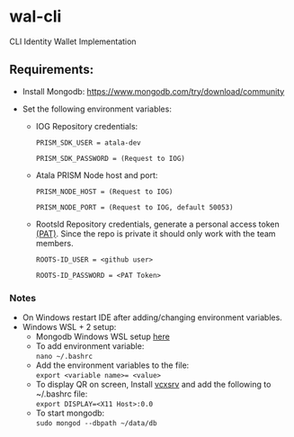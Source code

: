 # wal-cli
CLI Identity Wallet Implementation

## Requirements:

- Install Mongodb: https://www.mongodb.com/try/download/community

- Set the following environment variables:

  - IOG Repository credentials:
  
    `PRISM_SDK_USER = atala-dev`

    `PRISM_SDK_PASSWORD = (Request to IOG)`

  - Atala PRISM Node host and port:

    `PRISM_NODE_HOST = (Request to IOG)`

    `PRISM_NODE_PORT = (Request to IOG, default 50053)`

  - RootsId Repository credentials, generate a personal access token 
  [(PAT)](https://docs.github.com/en/authentication/keeping-your-account-and-data-secure/creating-a-personal-access-token).
  Since the repo is private it should only work with the team members.
  
    `ROOTS-ID_USER = <github user>`
    
    `ROOTS-ID_PASSWORD = <PAT Token>`


### Notes
- On Windows restart IDE after adding/changing environment variables.
- Windows WSL + 2 setup:
  - Mongodb Windows WSL setup [here](https://docs.microsoft.com/en-us/windows/wsl/tutorials/wsl-database#install-mongodb)
  - To add environment variable:  
    `nano ~/.bashrc`
  - Add the environment variables to the file:  
    `export <variable name>= <value>`
  - To display QR on screen, Install [vcxsrv](https://sourceforge.net/projects/vcxsrv/) and add the following to 
  ~/.bashrc file:  
    `export DISPLAY=<X11 Host>:0.0`
  - To start mongodb:  
  `sudo mongod --dbpath ~/data/db`

